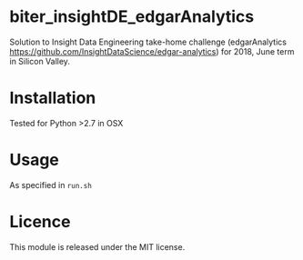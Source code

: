 # biter_insightDE_edgarAnalytics
Solution to Insight Data Engineering take-home challenge (edgarAnalytics <https://github.com/InsightDataScience/edgar-analytics>) for 2018, June term in Silicon Valley.

# Installation
Tested for Python >2.7 in OSX

# Usage
As specified in ``run.sh``

# Licence
This module is released under the MIT license.
